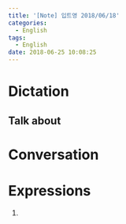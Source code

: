 ```yaml
---
title: '[Note] 입트영 2018/06/18'
categories:
  - English
tags:
  - English
date: 2018-06-25 10:08:25
---
```


# Dictation
## Talk about

# Conversation

# Expressions
1.